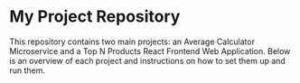 # My Project Repository

This repository contains two main projects: an Average Calculator Microservice and a Top N Products React Frontend Web Application. Below is an overview of each project and instructions on how to set them up and run them.

